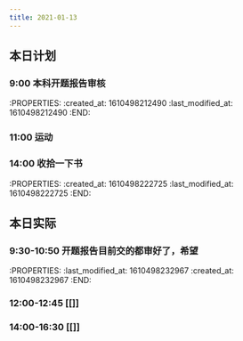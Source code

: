 ```yaml
---
title: 2021-01-13
---
```


## 本日计划
### 9:00 本科开题报告审核
:PROPERTIES:
:created_at: 1610498212490
:last_modified_at: 1610498212490
:END:
### 11:00 运动
### 14:00 收拾一下书
:PROPERTIES:
:created_at: 1610498222725
:last_modified_at: 1610498222725
:END:
## 本日实际
### 9:30-10:50 开题报告目前交的都审好了，希望
:PROPERTIES:
:last_modified_at: 1610498232967
:created_at: 1610498232967
:END:
### 12:00-12:45 [[]]
### 14:00-16:30 [[]]
### 
